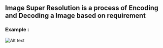 ## Image Super Resolution is a process of Encoding and Decoding a Image based on requirement 
### Example :
![Alt text](relative/path/to/img.jpg?raw=true "Title")

